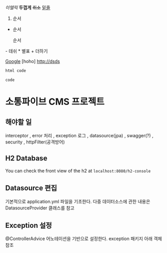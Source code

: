 *이텔릭*  **두껍게** ~~취소~~ <u>밑줄</u>
<ol><li>순서</li></ol>
<ul><li>순서</li></ul>
<ul>순서</ul>
- 데쉬
* 별표
+ 더하기

[Google](http://temp.com)
[hoho] <http://dsds>
```html
html code
```
``code``

# 소통파이브 CMS 프로젝트

## 해야할 일
interceptor , error 처리 , exception 로그 , datasource(jpa) , swagger(?) , security , httpFilter(공격방어)

## H2 Database
You can check the front view of the h2 at `localhost:8080/h2-console`

## Datasource 편집
기본적으로 application.yml 파일을 기초한다. 다중 데이터소스에 관한 내용은 DatasourceProvider 클래스를 참고

## Exception 설정
@ControllerAdvice 어노테이션을 기반으로 설정한다. exception 패키지 아래 객체 참조